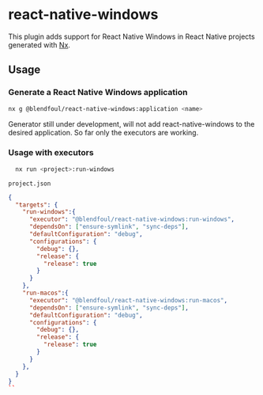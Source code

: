 # react-native-windows

This plugin adds support for React Native Windows in React Native projects generated with [Nx](https://nx.dev).

## Usage

### Generate a React Native Windows application

```bash
nx g @blendfoul/react-native-windows:application <name>
```

Generator still under development, will not add react-native-windows to the desired application. So far only the executors are working.

### Usage with executors

```bash
  nx run <project>:run-windows
```

`project.json`
````json
{
  "targets": {
    "run-windows":{
      "executor": "@blendfoul/react-native-windows:run-windows",
      "dependsOn": ["ensure-symlink", "sync-deps"],
      "defaultConfiguration": "debug",
      "configurations": {
        "debug": {},
        "release": {
          "release": true
        }
      }
    },
    "run-macos":{
      "executor": "@blendfoul/react-native-windows:run-macos",
      "dependsOn": ["ensure-symlink", "sync-deps"],
      "defaultConfiguration": "debug",
      "configurations": {
        "debug": {},
        "release": {
          "release": true
        }
      }
    },
  }
}
``
